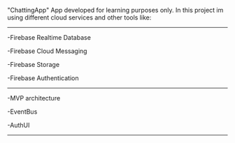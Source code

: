 "ChattingApp" 
App developed for learning purposes only.
In this project im using different cloud services and other tools like:

---------------------------
-Firebase Realtime Database

-Firebase Cloud Messaging

-Firebase Storage

-Firebase Authentication

---------------------------
-MVP architecture

-EventBus

-AuthUI

---------------------------

